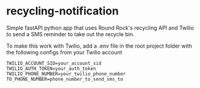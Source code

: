 # recycling-notification
Simple fastAPI python app that uses Round Rock's recycling API and Twilio to send a SMS reminder to take out the recycle bin.

To make this work with Twilio, add a .env file in the root project folder with the following configs from your Twilio account

```
TWILIO_ACCOUNT_SID=your_account_sid
TWILIO_AUTH_TOKEN=your_auth_token
TWILIO_PHONE_NUMBER=your_twilio_phone_number
TO_PHONE_NUMBER=phone_number_to_send_sms_to
```

